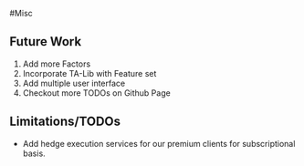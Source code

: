 #Misc

## Future Work

<ol>
    <li>Add more Factors</li>
    <li>Incorporate TA-Lib with Feature set</li>
    <li>Add multiple user interface</li>
    <li>Checkout more TODOs on Github Page</li>
</ol>

## Limitations/TODOs

- Add hedge execution services for our premium clients for subscriptional basis.
